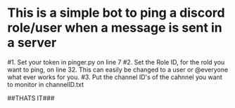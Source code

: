 # This is a simple bot to ping a discord role/user when a message is sent in a server

#1. Set your token in pinger.py on line 7
#2. Set the Role ID, for the rold you want to ping, on line 32.  This can easily be changed to a user or @everyone what ever works for you.
#3. Put the channel ID's of the cahnnel you want to monitor in channelID.txt

##THATS IT###
